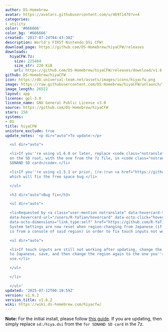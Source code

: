 ```yaml
---
author: DS-Homebrew
avatar: https://avatars.githubusercontent.com/u/46971470?v=4
categories:
- utility
color: '#666666'
color_bg: '#666666'
created: '2017-07-24T04:43:30Z'
description: World's FIRST Nintendo DSi CFW!
download_page: https://github.com/DS-Homebrew/hiyaCFW/releases
downloads:
  hiyaCFW.7z:
    size: 225404
    size_str: 220 KiB
    url: https://github.com/DS-Homebrew/hiyaCFW/releases/download/v1.6.2/hiyaCFW.7z
github: DS-Homebrew/hiyaCFW
icon: https://db.universal-team.net/assets/images/icons/hiyacfw.png
image: https://raw.githubusercontent.com/DS-Homebrew/hiyaCFW/unlaunch/logo/logo.png
image_length: 26522
layout: app
license: gpl-3.0
license_name: GNU General Public License v3.0
source: https://github.com/DS-Homebrew/hiyaCFW
stars: 158
systems:
- DS
title: hiyaCFW
unistore_exclude: true
update_notes: '<p dir="auto">To update:</p>

  <ul dir="auto">

  <li>If you''re using v1.6.0 or later, replace <code class="notranslate">hiya.dsi</code>
  on the SD root, with the one from the 7z file, in <code class="notranslate">for
  SDNAND SD card</code>.</li>

  <li>If you''re using v1.5.1 or prior, (re-)run <a href="https://github.com/R-YaTian/TWLMagician/releases">TWLMagician</a>,
  which will fix the free space bug.</li>

  </ul>

  <h3 dir="auto">Bug fix</h3>

  <ul dir="auto">

  <li>Requested by <a class="user-mention notranslate" data-hovercard-type="user"
  data-hovercard-url="/users/R-YaTian/hovercard" data-octo-click="hovercard-link-click"
  data-octo-dimensions="link_type:self" href="https://github.com/R-YaTian">@R-YaTian</a>:
  System Settings are now reset when region-changing from Japanese (if the NAND dump
  is from a console of said region) in order to fix touch inputs not working.

  <ul dir="auto">

  <li>If touch inputs are still not working after updating, change the region back
  to Japanese, save, and then change the region again to the one you''re wanting to
  use.</li>

  </ul>

  </li>

  </ul>'
updated: '2025-07-12T00:10:59Z'
version: v1.6.2
version_title: v1.6.2
wiki: https://wiki.ds-homebrew.com/hiyacfw/
---
```

**Note:** For the initial install, please follow [this guide](https://wiki.ds-homebrew.com/hiyacfw/installing). If you are updating, then simply replace `sd:/hiya.dsi` from the `for SDNAND SD card` in the 7z.